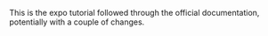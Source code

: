 This is the expo tutorial followed through the official documentation, potentially with a couple of changes.